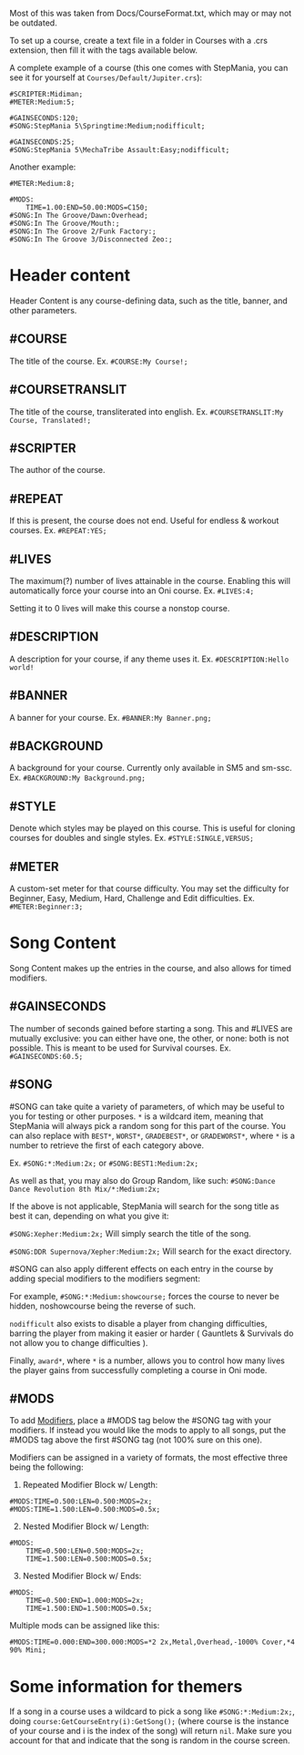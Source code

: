Most of this was taken from Docs/CourseFormat.txt, which may or may not be outdated.

To set up a course, create a text file in a folder in Courses with a .crs extension, then fill it with the tags available below.

A complete example of a course (this one comes with StepMania, you can see it for yourself at `Courses/Default/Jupiter.crs`):
```#COURSE:Jupiter;
#SCRIPTER:Midiman;
#METER:Medium:5;

#GAINSECONDS:120;
#SONG:StepMania 5\Springtime:Medium;nodifficult;

#GAINSECONDS:25;
#SONG:StepMania 5\MechaTribe Assault:Easy;nodifficult;
```

Another example:
```#COURSE:My Awesome Course - The Revenge;
#METER:Medium:8;

#MODS:
	TIME=1.00:END=50.00:MODS=C150;
#SONG:In The Groove/Dawn:Overhead;
#SONG:In The Groove/Mouth:;
#SONG:In The Groove 2/Funk Factory:;
#SONG:In The Groove 3/Disconnected Zeo:;
```
# Header content
Header Content is any course-defining data, such as the title, banner, and other parameters.
## #COURSE
The title of the course. Ex. `#COURSE:My Course!;`

## #COURSETRANSLIT
The title of the course, transliterated into english. Ex. `#COURSETRANSLIT:My Course, Translated!;`

## #SCRIPTER
The author of the course.

## #REPEAT
If this is present, the course does not end.
Useful for endless & workout courses.
Ex. `#REPEAT:YES;`

## #LIVES
The maximum(?) number of lives attainable in the course. Enabling this will automatically force your course into an Oni course. Ex. `#LIVES:4;`

Setting it to 0 lives will make this course a nonstop course.

## #DESCRIPTION
A description for your course, if any theme uses it. Ex. `#DESCRIPTION:Hello world!`

## #BANNER
A banner for your course. Ex. `#BANNER:My Banner.png;`

## #BACKGROUND
A background for your course. Currently only available in SM5 and sm-ssc. Ex. `#BACKGROUND:My Background.png;`

## #STYLE
Denote which styles may be played on this course. This is useful for cloning courses for doubles and single styles.
Ex. `#STYLE:SINGLE,VERSUS;`

## #METER
A custom-set meter for that course difficulty. You may set the difficulty
for Beginner, Easy, Medium, Hard, Challenge and Edit difficulties.
Ex. `#METER:Beginner:3;`

# Song Content
Song Content makes up the entries in the course, and also allows for timed modifiers.

## #GAINSECONDS
The number of seconds gained before starting a song. This and #LIVES are
mutually exclusive: you can either have one, the other, or none: both
is not possible. This is meant to be used for Survival courses. Ex. `#GAINSECONDS:60.5;`

## #SONG
#SONG can take quite a variety of parameters, of which may be useful to you
for testing or other purposes.
`*` is a wildcard item, meaning that StepMania will always pick a random song
for this part of the course.
You can also replace with `BEST*`, `WORST*`, `GRADEBEST*`, or `GRADEWORST*`, where `*` 
is a number to retrieve the first of each category above.

Ex. `#SONG:*:Medium:2x;` or `#SONG:BEST1:Medium:2x;`

As well as that, you may also do Group Random, like such:
`#SONG:Dance Dance Revolution 8th Mix/*:Medium:2x;`

If the above is not applicable, StepMania will search for the song title as best it can, depending on what you give it:

`#SONG:Xepher:Medium:2x;` Will simply search the title of the song.

`#SONG:DDR Supernova/Xepher:Medium:2x;` Will search for the exact directory.

#SONG can also apply different effects on each entry in the course by adding special modifiers to the modifiers segment:

For example, `#SONG:*:Medium:showcourse;` forces the course to never be hidden, noshowcourse being the reverse of such.

`nodifficult` also exists to disable a player from changing difficulties, 
barring the player from making it easier or harder ( Gauntlets & Survivals
do not allow you to change difficulties ).

Finally, `award*`, where `*` is a number, allows you to control how many lives the player gains from successfully completing a course in Oni mode.

## #MODS
To add [Modifiers](https://github.com/stepmania/stepmania/wiki/List-of-Song-Modifiers), place a #MODS tag below the #SONG tag with your modifiers. If instead you would like the mods to apply to all songs, put the #MODS tag above the first #SONG tag (not 100% sure on this one).

Modifiers can be assigned in a variety of formats, the most effective three being the following:

1. Repeated Modifier Block w/ Length:
```
#MODS:TIME=0.500:LEN=0.500:MODS=2x;
#MODS:TIME=1.500:LEN=0.500:MODS=0.5x;
```
2. Nested Modifier Block w/ Length:
```
#MODS:
	TIME=0.500:LEN=0.500:MODS=2x;
	TIME=1.500:LEN=0.500:MODS=0.5x;
```
3. Nested Modifier Block w/ Ends:
```
#MODS:
	TIME=0.500:END=1.000:MODS=2x;
	TIME=1.500:END=1.500:MODS=0.5x;
```

Multiple mods can be assigned like this:

`#MODS:TIME=0.000:END=300.000:MODS=*2 2x,Metal,Overhead,-1000% Cover,*4 90% Mini;`

# Some information for themers

If a song in a course uses a wildcard to pick a song like `#SONG:*:Medium:2x;`, doing `course:GetCourseEntry(i):GetSong();` (where course is the instance of your course and i is the index of the song) will return `nil`. Make sure you account for that and indicate that the song is random in the course screen.
